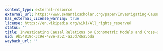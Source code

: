 ```yaml
---
content_type: external-resource
external_url: https://www.semanticscholar.org/paper/Investigating-Causal-Relations-by-Econometric-and-Granger/1c6805d6029f56b49041f7578ad4a412a0327953
has_external_license_warning: true
license: https://en.wikipedia.org/wiki/All_rights_reserved
status: ''
title: Investigating Causal Relations by Econometric Models and Cross-spectral Methods
uid: 9b54819d-3c9e-488e-a527-a23d7d6a5bda
wayback_url: ''
---
```

